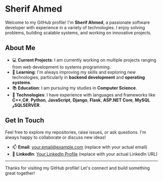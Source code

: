 # Sherif Ahmed 

Welcome to my GitHub profile! I'm **Sherif Ahmed**, a passionate software developer with experience in a variety of technologies. I enjoy solving problems, building scalable systems, and working on innovative projects.

## About Me

- 💻 **Current Projects**: I am currently working on multiple projects ranging from web development to systems programming.
- 🌱 **Learning**: I'm always improving my skills and exploring new technologies, particularly in **backend development** and **operating systems**.
- 📚 **Education**: I am pursuing my studies in **Computer Science**.
- 🚀 **Technologies**: I have experience with languages and frameworks like **C++**,**C#**, **Python**, **JavaScript**, **Django**, **Flask**, **ASP.NET Core**, **MySQL** و**SQLSERVER**.

## Get In Touch

Feel free to explore my repositories, raise issues, or ask questions. I'm always happy to collaborate or discuss new ideas!

- 📫 **Email**: [your.email@example.com](s.ahmed2268@nu.edu.eg) (replace with your actual email)
- 🔗 **LinkedIn**: [Your LinkedIn Profile](www.linkedin.com/in/sherif-ahmed-mahmoud) (replace with your actual LinkedIn URL)

---

Thanks for visiting my GitHub profile! Let's connect and build something great together!

